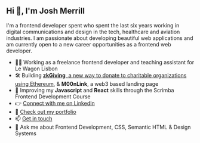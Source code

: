 <h2>Hi 👋, I'm Josh Merrill</h2>
<p>I'm a frontend developer spent who spent the last six years working in digital communications and design in the tech, healthcare and aviation industries. I am passionate about developing beautiful web applications and am currently open to a new career opportunities as a frontend web developer.</p> 

- 👨‍💻 Working as a freelance frontend developer and teaching assistant for Le Wagon Lisbon
- 🛠 Building [**zkGiving**, a new way to donate to charitable organizations using Ethereum](https://zkgiving.org/), & **M00nLink**, a web3 based landing page
- 🌱 Improving my **Javascript** and **React** skills through the Scrimba Frontend Development Course
- 👉 [Connect with me on LinkedIn](https://linkedin.com/in/joshmmerrill)
- 🎨 [Check out my portfolio](https://www.josh-merrill.com)
- 📫 [Get in touch](mailto:joshmmerrill@outlook.com)
- 💬 Ask me about Frontend Development, CSS, Semantic HTML & Design Systems
